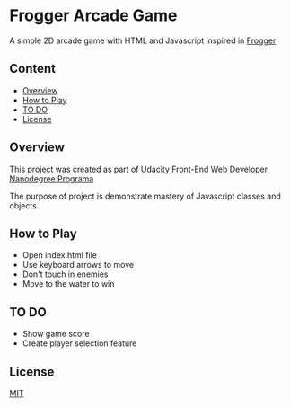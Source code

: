 # Frogger Arcade Game
A simple 2D arcade game with HTML and Javascript inspired in [Frogger](https://en.wikipedia.org/wiki/Frogger)

## Content
* [Overview](#Overview)
* [How to Play](#how-to-play)
* [TO DO](#to-do)
* [License](#license)

## Overview

This project was created as part of [Udacity Front-End Web Developer Nanodegree Programa](https://br.udacity.com/course/front-end-web-developer-nanodegree--nd001-br-advanced)

The purpose of project is demonstrate mastery of Javascript classes and objects.

## How to Play
- Open index.html file
- Use keyboard arrows to move
- Don't touch in enemies
- Move to the water to win


## TO DO
 - Show game score
 - Create player selection feature

## License
 [MIT](https://choosealicense.com/licenses/mit/)
